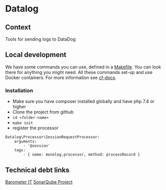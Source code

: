 # Datalog

## Context

Tools for sending logs to DataDog

## Local development

We have some commands you can use, defined in a [Makefile](./Makefile). You can look there for anything you might need. All these commands set-up and use Docker containers. 
For more information see [cf-docs](https://github.com/Clearfacts/cf-docs/blob/66552172fedf8663a0d8a7d165d076565035218f/dev/LocalDevSetup.md).

### Installation

- Make sure you have composer installed globally and have php 7.4 or higher
- Clone the project from github
- `cd <folder-name>`
- `make init`
- register the processor 

```
Datalog\Processor\SessionRequestProcessor:
    arguments:
        - '@session'
    tags:
        - { name: monolog.processor, method: processRecord }
```

## Technical debt links

[Barometer IT](https://wolterskluwer.barometerit.com/b/system/041800002496)
[SonarQube Project](https://sonarqube.cloud-dev.wolterskluwer.eu//dashboard?id=clearfacts%3ADatalog)
